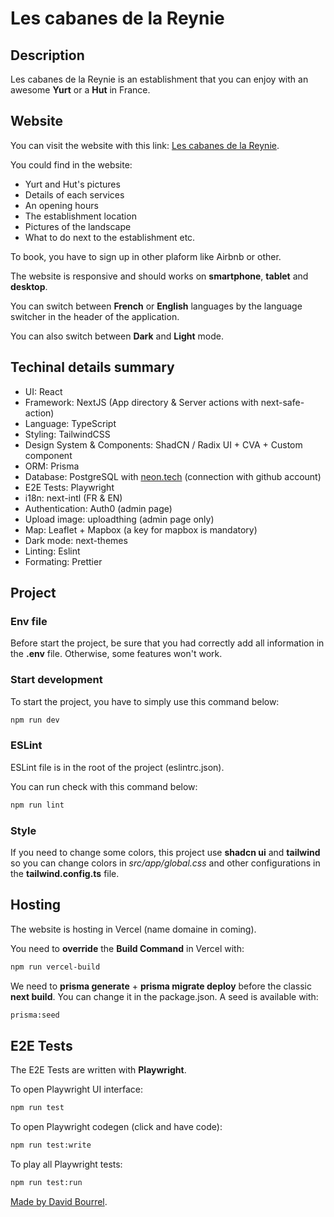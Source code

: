 # Les cabanes de la Reynie

## Description

Les cabanes de la Reynie is an establishment that you can enjoy with an awesome
**Yurt** or a **Hut** in France.

## Website

You can visit the website with this link:
[Les cabanes de la Reynie](https://les-cabanes-de-la-reynie.vercel.app/fr).

You could find in the website:

- Yurt and Hut's pictures
- Details of each services
- An opening hours
- The establishment location
- Pictures of the landscape
- What to do next to the establishment etc.

To book, you have to sign up in other plaform like Airbnb or other.

The website is responsive and should works on **smartphone**, **tablet** and
**desktop**.

You can switch between **French** or **English** languages by the language
switcher in the header of the application.

You can also switch between **Dark** and **Light** mode.

## Techinal details summary

- UI: React
- Framework: NextJS (App directory & Server actions with next-safe-action)
- Language: TypeScript
- Styling: TailwindCSS
- Design System & Components: ShadCN / Radix UI + CVA + Custom component
- ORM: Prisma
- Database: PostgreSQL with [neon.tech](https://neon.tech/) (connection with
  github account)
- E2E Tests: Playwright
- i18n: next-intl (FR & EN)
- Authentication: Auth0 (admin page)
- Upload image: uploadthing (admin page only)
- Map: Leaflet + Mapbox (a key for mapbox is mandatory)
- Dark mode: next-themes
- Linting: Eslint
- Formating: Prettier

## Project

### Env file

Before start the project, be sure that you had correctly add all information in
the **.env** file. Otherwise, some features won't work.

### Start development

To start the project, you have to simply use this command below:

```bash
npm run dev
```

### ESLint

ESLint file is in the root of the project (eslintrc.json).

You can run check with this command below:

```bash
npm run lint
```

### Style

If you need to change some colors, this project use **shadcn ui** and
**tailwind** so you can change colors in _src/app/global.css_ and other
configurations in the **tailwind.config.ts** file.

## Hosting

The website is hosting in Vercel (name domaine in coming).

You need to **override** the **Build Command** in Vercel with:

```bash
npm run vercel-build
```

We need to **prisma generate** + **prisma migrate deploy** before the classic
**next build**. You can change it in the package.json. A seed is available with:

```bash
prisma:seed
```

## E2E Tests

The E2E Tests are written with **Playwright**.

To open Playwright UI interface:

```bash
npm run test
```

To open Playwright codegen (click and have code):

```bash
npm run test:write
```

To play all Playwright tests:

```bash
npm run test:run
```

[Made by David Bourrel](https://github.com/davidbourrel).
